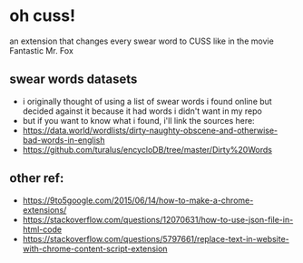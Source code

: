 # oh cuss!
an extension that changes every swear word to CUSS like in the movie Fantastic Mr. Fox

## swear words datasets
* i originally thought of using a list of swear words i found online but decided against it because it had words i didn't want in my repo
* but if you want to know what i found, i'll link the sources here:
* https://data.world/wordlists/dirty-naughty-obscene-and-otherwise-bad-words-in-english
* https://github.com/turalus/encycloDB/tree/master/Dirty%20Words

## other ref:
* https://9to5google.com/2015/06/14/how-to-make-a-chrome-extensions/
* https://stackoverflow.com/questions/12070631/how-to-use-json-file-in-html-code
* https://stackoverflow.com/questions/5797661/replace-text-in-website-with-chrome-content-script-extension
